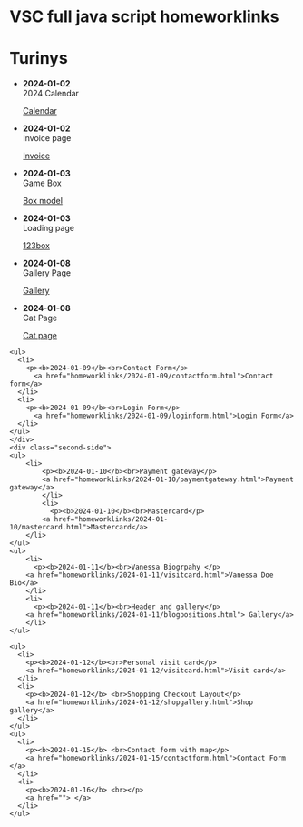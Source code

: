 # VSC full java script homeworklinks

<div class="main">
  <h1>Turinys</h1>
  <div class="first-side">
     <ul>
      <li>
          <p><b>2024-01-02</b><br>2024 Calendar</p>
          <a href="homeworklinks/namudarbai/calendar.html">Calendar</a>
        </li>
        <li>
          <p><b>2024-01-02</b><br>Invoice page</p>
          <a href="homeworklinks/namudarbai/invoice.html">Invoice</a>
          </li>
    </ul>
    <ul>
      <li>
        <p><b>2024-01-03</b><br>Game Box</p>
        <a href="homeworklinks/namudarbai/2048box.html">Box model</a>
      </li>
      <li>
        <p><b>2024-01-03</b><br>Loading page</p>
        <a href="homeworklinks/namudarbai/box3.html">123box</a>
        </li>
    </ul>    
    <ul>
      <li>
        <p><b>2024-01-08</b><br>Gallery Page</p>
        <a href="homeworklinks/namudarbai/imagesbckg.html">Gallery</a>
        <p></p>
      </li>
      <li>
        <p><b>2024-01-08</b><br>Cat Page</p>
        <a href="homeworklinks/namudarbai/catpageheader.html">Cat page</a>
      </li>
    </ul>  
    
    <ul>
      <li>
        <p><b>2024-01-09</b><br>Contact Form</p>
          <a href="homeworklinks/2024-01-09/contactform.html">Contact form</a>
      </li>
      <li>
        <p><b>2024-01-09</b><br>Login Form</p>
          <a href="homeworklinks/2024-01-09/loginform.html">Login Form</a>
      </li>
    </ul>
    </div>  
    <div class="second-side">
    <ul>
        <li>
            <p><b>2024-01-10</b><br>Payment gateway</p>
            <a href="homeworklinks/2024-01-10/paymentgateway.html">Payment gateway</a>
            </li>
            <li>
              <p><b>2024-01-10</b><br>Mastercard</p>
            <a href="homeworklinks/2024-01-10/mastercard.html">Mastercard</a>
        </li>
    </ul>
    <ul>
        <li>
          <p><b>2024-01-11</b><br>Vanessa Biogrpahy </p>
        <a href="homeworklinks/2024-01-11/visitcard.html">Vanessa Doe Bio</a>
        </li> 
        <li>
          <p><b>2024-01-11</b><br>Header and gallery</p>
        <a href="homeworklinks/2024-01-11/blogpositions.html"> Gallery</a>
        </li>
    </ul>
    
    <ul>
      <li>
        <p><b>2024-01-12</b><br>Personal visit card</p>
        <a href="homeworklinks/2024-01-12/visitcard.html">Visit card</a>
      </li>
      <li>
        <p><b>2024-01-12</b> <br>Shopping Checkout Layout</p>
        <a href="homeworklinks/2024-01-12/shopgallery.html">Shop gallery</a>
      </li>
    </ul>
    <ul>
      <li>
        <p><b>2024-01-15</b> <br>Contact form with map</p>
        <a href="homeworklinks/2024-01-15/contactform.html">Contact Form </a>
      </li>
      <li>
        <p><b>2024-01-16</b> <br></p>
        <a href=""> </a>
      </li>
    </ul>
  </div>
 </div>  